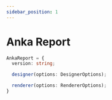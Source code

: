 ```yaml
---
sidebar_position: 1
---
```


# Anka Report

```ts
AnkaReport = {
  version: string;

  designer(options: DesignerOptions);

  renderer(options: RendererOptions);
}
```
